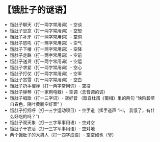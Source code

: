 # 【饿肚子的谜语】

-	饿肚子聊天（打一两字常用词）- 空谈
-	饿肚子思念（打一两字常用词）- 空想
-	饿肚子补牙（打一两字常用词）- 空洞
-	饿肚子怒吼（打一两字常用词）- 空气
-	饿肚子下楼（打一两字常用词）- 空降
-	饿肚子走路（打一两字常用词）- 空前
-	饿肚子送货（打一两字常用词）- 空运
-	饿肚子求爱（打一两字常用词）- 空心
-	饿肚子打仗（打一两字常用词）- 空军
-	饿肚子赏雪（打一两字常用词）- 空白
-	饿肚子扔手榴弹（打一两字常用词）- 空投
-	饿肚子弹琴（打一家用电器）- 空调（念音调的调）
-	饿肚子唱歌（打一三字词）- 空好音 （取自杜甫《蜀相》里的两句 “映阶碧草自春色，隔叶黄鹂空好音” ）
- 饿肚子打招呼（打一三字运动项目）- 空手道（挥手道声 “Hi， 我饿了，有什么好吃的吗？”)
-	饿肚子观天象（打一三字军事用语）- 空对空
- 饿肚子干农活（打一三字军事用语）- 空对地
-	两个饿肚子的大男人（打一四字成语）- 空空如也（爷）
 
